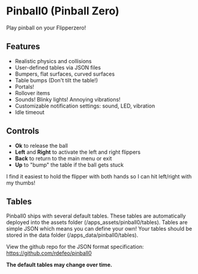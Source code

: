 # Pinball0 (Pinball Zero)
Play pinball on your Flipperzero!

## Features
* Realistic physics and collisions
* User-defined tables via JSON files
* Bumpers, flat surfaces, curved surfaces
* Table bumps (Don't tilt the table!)
* Portals!
* Rollover items
* Sounds! Blinky lights! Annoying vibrations!
* Customizable notification settings: sound, LED, vibration
* Idle timeout

## Controls
* **Ok** to release the ball
* **Left** and **Right** to activate the left and right flippers
* **Back** to return to the main menu or exit
* **Up** to "bump" the table if the ball gets stuck

I find it easiest to hold the flipper with both hands so I can hit left/right with my thumbs!

## Tables
Pinball0 ships with several default tables. These tables are automatically deployed into the assets folder (/apps_assets/pinball0/tables). Tables are simple JSON which means you can define your own! Your tables should be stored in the data folder (/apps_data/pinball0/tables). 

View the github repo for the JSON format specification: https://github.com/rdefeo/pinball0

**The default tables may change over time.**

